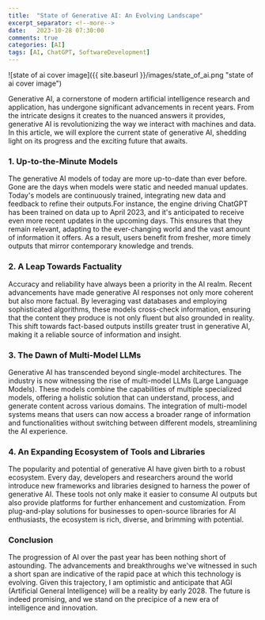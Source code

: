 ```yaml
---
title:  "State of Generative AI: An Evolving Landscape"
excerpt_separator: <!--more-->
date:   2023-10-28 07:30:00
comments: true
categories: [AI]
tags: [AI, ChatGPT, SoftwareDevelopment]
---
```


![state of ai cover image]({{ site.baseurl }}/images/state_of_ai.png "state of ai cover image")

Generative AI, a cornerstone of modern artificial intelligence research and application, has undergone significant advancements in recent years. From the intricate designs it creates to the nuanced answers it provides, generative AI is revolutionizing the way we interact with machines and data. In this article, we will explore the current state of generative AI, shedding light on its progress and the exciting future that awaits.
<!--more-->

### 1. Up-to-the-Minute Models

The generative AI models of today are more up-to-date than ever before. Gone are the days when models were static and needed manual updates. Today's models are continuously trained, integrating new data and feedback to refine their outputs.For instance, the engine driving ChatGPT has been trained on data up to April 2023, and it's anticipated to receive even more recent updates in the upcoming days. This ensures that they remain relevant, adapting to the ever-changing world and the vast amount of information it offers. As a result, users benefit from fresher, more timely outputs that mirror contemporary knowledge and trends.

### 2. A Leap Towards Factuality

Accuracy and reliability have always been a priority in the AI realm. Recent advancements have made generative AI responses not only more coherent but also more factual. By leveraging vast databases and employing sophisticated algorithms, these models cross-check information, ensuring that the content they produce is not only fluent but also grounded in reality. This shift towards fact-based outputs instills greater trust in generative AI, making it a reliable source of information and insight.

### 3. The Dawn of Multi-Model LLMs

Generative AI has transcended beyond single-model architectures. The industry is now witnessing the rise of multi-model LLMs (Large Language Models). These models combine the capabilities of multiple specialized models, offering a holistic solution that can understand, process, and generate content across various domains. The integration of multi-model systems means that users can now access a broader range of information and functionalities without switching between different models, streamlining the AI experience.

### 4. An Expanding Ecosystem of Tools and Libraries

The popularity and potential of generative AI have given birth to a robust ecosystem. Every day, developers and researchers around the world introduce new frameworks and libraries designed to harness the power of generative AI. These tools not only make it easier to consume AI outputs but also provide platforms for further enhancement and customization. From plug-and-play solutions for businesses to open-source libraries for AI enthusiasts, the ecosystem is rich, diverse, and brimming with potential.

### Conclusion

The progression of AI over the past year has been nothing short of astounding. The advancements and breakthroughs we've witnessed in such a short span are indicative of the rapid pace at which this technology is evolving. Given this trajectory, I am optimistic and anticipate that AGI (Artificial General Intelligence) will be a reality by early 2028. The future is indeed promising, and we stand on the precipice of a new era of intelligence and innovation.
